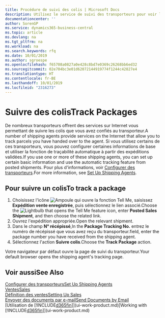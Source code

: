 ```yaml
---
title: Procédure de suivi des colis | Microsoft Docs
description: Utilisez le service de suivi des transporteurs pour voir la progression d'une livraison.
documentationcenter: ''
author: SorenGP
ms.service: dynamics365-business-central
ms.topic: article
ms.devlang: na
ms.tgt_pltfrm: na
ms.workload: na
ms.search.keywords: rfq
ms.date: 10/01/2019
ms.author: sgroespe
ms.openlocfilehash: f65708a0827a0e428c8bd7e0369c26268bb6ed32
ms.sourcegitcommit: 02e704bc3e01d62072144919774f1244c42827e4
ms.translationtype: HT
ms.contentlocale: fr-BE
ms.lasthandoff: 10/01/2019
ms.locfileid: "2316273"
---
```

# <a name="track-packages"></a><span data-ttu-id="99882-103">Suivre des colis</span><span class="sxs-lookup"><span data-stu-id="99882-103">Track Packages</span></span>
<span data-ttu-id="99882-104">De nombreux transporteurs offrent des services sur Internet vous permettant de suivre les colis que vous avez confiés au transporteur.</span><span class="sxs-lookup"><span data-stu-id="99882-104">A number of shipping agents provide services on the Internet that allow you to track parcels you have handed over to the agent.</span></span> <span data-ttu-id="99882-105">Si vous utilisez certains de ces transporteurs, vous pouvez configurer certaines informations de base et utiliser la fonction de traçabilité automatique à partir des expéditions validées.</span><span class="sxs-lookup"><span data-stu-id="99882-105">If you use one or more of these shipping agents, you can set up certain basic information and use the automatic tracking feature from posted shipments.</span></span> <span data-ttu-id="99882-106">Pour plus d'informations, voir [Configurer des transporteurs](sales-how-to-set-up-shipping-agents.md).</span><span class="sxs-lookup"><span data-stu-id="99882-106">For more information, see [Set Up Shipping Agents](sales-how-to-set-up-shipping-agents.md).</span></span>  

## <a name="to-track-a-package"></a><span data-ttu-id="99882-107">Pour suivre un colis</span><span class="sxs-lookup"><span data-stu-id="99882-107">To track a package</span></span>
1. <span data-ttu-id="99882-108">Choisissez l'icône ![Ampoule qui ouvre la fonction Tell Me](media/ui-search/search_small.png "Dites-moi ce que vous voulez faire"), saisissez **Expédition vente enregistrée**, puis sélectionnez le lien associé.</span><span class="sxs-lookup"><span data-stu-id="99882-108">Choose the ![Lightbulb that opens the Tell Me feature](media/ui-search/search_small.png "Tell me what you want to do") icon, enter **Posted Sales Shipment**, and then choose the related link.</span></span>
2. <span data-ttu-id="99882-109">Ouvrez l'expédition appropriée.</span><span class="sxs-lookup"><span data-stu-id="99882-109">Open the relevant shipment.</span></span>
3. <span data-ttu-id="99882-110">Dans le champ **N° récépissé**,</span><span class="sxs-lookup"><span data-stu-id="99882-110">In the **Package Tracking No.**</span></span> <span data-ttu-id="99882-111">entrez le numéro de récépissé que vous avez reçu du transporteur.</span><span class="sxs-lookup"><span data-stu-id="99882-111">field, enter the package number you have received from the shipping agent.</span></span>
4. <span data-ttu-id="99882-112">Sélectionnez l'action **Suivre colis**.</span><span class="sxs-lookup"><span data-stu-id="99882-112">Choose the **Track Package** action.</span></span>

<span data-ttu-id="99882-113">Votre navigateur par défaut ouvre la page de suivi du transporteur.</span><span class="sxs-lookup"><span data-stu-id="99882-113">Your default browser opens the shipping agent's tracking page.</span></span>

## <a name="see-also"></a><span data-ttu-id="99882-114">Voir aussi</span><span class="sxs-lookup"><span data-stu-id="99882-114">See Also</span></span>
[<span data-ttu-id="99882-115">Configurer des transporteurs</span><span class="sxs-lookup"><span data-stu-id="99882-115">Set Up Shipping Agents</span></span>](sales-how-to-set-up-shipping-agents.md)  
[<span data-ttu-id="99882-116">Ventes</span><span class="sxs-lookup"><span data-stu-id="99882-116">Sales</span></span>](sales-manage-sales.md)  
[<span data-ttu-id="99882-117">Définition des ventes</span><span class="sxs-lookup"><span data-stu-id="99882-117">Setting Up Sales</span></span>](sales-setup-sales.md)  
[<span data-ttu-id="99882-118">Envoyer des documents par e-mail</span><span class="sxs-lookup"><span data-stu-id="99882-118">Send Documents by Email</span></span>](ui-how-send-documents-email.md)  
<span data-ttu-id="99882-119">[Utilisation de [!INCLUDE[d365fin](includes/d365fin_md.md)]](ui-work-product.md)</span><span class="sxs-lookup"><span data-stu-id="99882-119">[Working with [!INCLUDE[d365fin](includes/d365fin_md.md)]](ui-work-product.md)</span></span>
